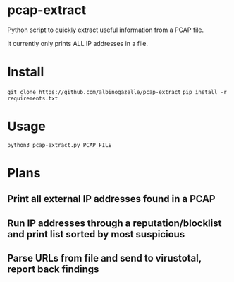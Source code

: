 # pcap-extract
Python script to quickly extract useful information from a PCAP file.

It currently only prints ALL IP addresses in a file.

# Install
`git clone https://github.com/albinogazelle/pcap-extract`
`pip install -r requirements.txt`

# Usage
`python3 pcap-extract.py PCAP_FILE`

# Plans

## Print all external IP addresses found in a PCAP

## Run IP addresses through a reputation/blocklist and print list sorted by most suspicious

## Parse URLs from file and send to virustotal, report back findings